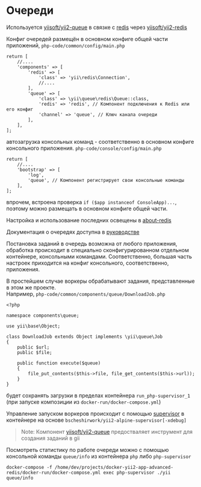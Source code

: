 # Очереди

Используется [yiisoft/yii2-queue](https://github.com/yiisoft/yii2-queue) в связке с [redis](https://hub.docker.com/_/redis/) через [yiisoft/yii2-redis](https://github.com/yiisoft/yii2-redis)

Конфиг очередей размещён в основном конфиге общей части приложений, 
`php-code/common/config/main.php`
```
return [
    //....
    'components' => [
        'redis' => [
            'class' => 'yii\redis\Connection',
            //....
        ],
        'queue' => [
            'class' => \yii\queue\redis\Queue::class,
            'redis' => 'redis', // Компонент подключения к Redis или его конфиг
            'channel' => 'queue', // Ключ канала очереди
        ],
    ],
];
```

автозагрузка консольных команд - соответственно в основном конфиге консольного приложения.
`php-code/console/config/main.php`
```
return [
    //....
    'bootstrap' => [
        'log',
        'queue', // Компонент регистрирует свои консольные команды
    ],
];
```
впрочем, встроена проверка `if ($app instanceof ConsoleApp)...`, поэтому можно размещать в основном конфиге общей части.

Настройка и использование последних освещены в [about-redis](./about-redis.md)

Документация о очередях доступна в [руководстве](https://github.com/yiisoft/yii2-queue/blob/master/docs/guide-ru/README.md)

Постановка заданий в очередь возможна от любого приложения, обработка происходит в специально сконфигурированном отдельном 
контейнере, консольными командами. Соответственно, большая часть настроек приходится на конфиг консольного, соответственно, приложения.

В простейшем случае воркеры обрабатывают задания, представленные в этом же проекте.  
Например, `php-code/common/components/queue/DownloadJob.php`
```
<?php

namespace components\queue;

use yii\base\Object;

class DownloadJob extends Object implements \yii\queue\Job
{
    public $url;
    public $file;

    public function execute($queue)
    {
        file_put_contents($this->file, file_get_contents($this->url));
    }
}
```
будет сохранять загрузки в пределах контейнера `run_php-supervisor_1` (при запуске композиции из `docker-run/docker-compose.yml`)

Управление запуском воркеров происходит с помощью [supervisor](./about-supervisor.md) в контейнере на основе 
`bscheshirwork/yii2-alpine-supervisor[-xdebug]`

> Note: Компонент [yiisoft/yii2-queue](https://github.com/yiisoft/yii2-queue) предостваляет инструмент для создания заданий в gii

Посмотреть статистику по работе очереди можно с помощью консольной команды `queue/info` из контейнера `php` либо `php-supervisor`
```
docker-compose -f /home/dev/projects/docker-yii2-app-advanced-redis/docker-run/docker-compose.yml exec php-supervisor ./yii queue/info
```